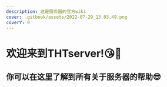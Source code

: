 ```yaml
---
description: 这是服务器的官方wiki
cover: .gitbook/assets/2022-07-29_13.03.49.png
coverY: 0
---
```


# 欢迎来到THTserver!😘🌹

## 你可以在这里了解到所有关于服务器的帮助😎

